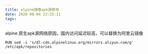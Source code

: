 ```yaml
---
title: alpine镜像apk源修改
date: 2020-08-04 23:25:11
tags:
---
```



alpine 原生apk源网络原因，国内访问延迟较高，可以替换为阿里云镜像

~~~shell
RUN sed -i 's/dl-cdn.alpinelinux.org/mirrors.aliyun.com/g' /etc/apk/repositories
~~~